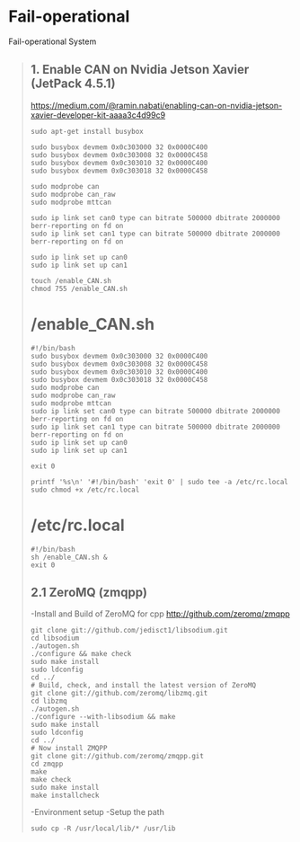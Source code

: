 # Fail-operational
Fail-operational System

> ## 1. Enable CAN on Nvidia Jetson Xavier (JetPack 4.5.1)
> https://medium.com/@ramin.nabati/enabling-can-on-nvidia-jetson-xavier-developer-kit-aaaa3c4d99c9
> ```
> sudo apt-get install busybox
> 
> sudo busybox devmem 0x0c303000 32 0x0000C400
> sudo busybox devmem 0x0c303008 32 0x0000C458
> sudo busybox devmem 0x0c303010 32 0x0000C400
> sudo busybox devmem 0x0c303018 32 0x0000C458
> 
> sudo modprobe can
> sudo modprobe can_raw
> sudo modprobe mttcan
> 
> sudo ip link set can0 type can bitrate 500000 dbitrate 2000000 berr-reporting on fd on
> sudo ip link set can1 type can bitrate 500000 dbitrate 2000000 berr-reporting on fd on
> 
> sudo ip link set up can0
> sudo ip link set up can1
> ```
> 
> ```
> touch /enable_CAN.sh
> chmod 755 /enable_CAN.sh
> ```
> # /enable_CAN.sh
> ```
> #!/bin/bash
> sudo busybox devmem 0x0c303000 32 0x0000C400
> sudo busybox devmem 0x0c303008 32 0x0000C458
> sudo busybox devmem 0x0c303010 32 0x0000C400
> sudo busybox devmem 0x0c303018 32 0x0000C458
> sudo modprobe can
> sudo modprobe can_raw
> sudo modprobe mttcan
> sudo ip link set can0 type can bitrate 500000 dbitrate 2000000 berr-reporting on fd on
> sudo ip link set can1 type can bitrate 500000 dbitrate 2000000 berr-reporting on fd on
> sudo ip link set up can0
> sudo ip link set up can1
> 
> exit 0
> ```
> 
> ```
> printf '%s\n' '#!/bin/bash' 'exit 0' | sudo tee -a /etc/rc.local
> sudo chmod +x /etc/rc.local
> ```
> 
> # /etc/rc.local
> ```
> #!/bin/bash
> sh /enable_CAN.sh &
> exit 0
> ```
> 
>## 2.1 ZeroMQ (zmqpp)
>-Install and Build of ZeroMQ for cpp
>http://github.com/zeromq/zmqpp
>~~~
>git clone git://github.com/jedisct1/libsodium.git
>cd libsodium
>./autogen.sh 
>./configure && make check 
>sudo make install 
>sudo ldconfig
>cd ../
># Build, check, and install the latest version of ZeroMQ
>git clone git://github.com/zeromq/libzmq.git
>cd libzmq
>./autogen.sh 
>./configure --with-libsodium && make
>sudo make install
>sudo ldconfig
>cd ../
># Now install ZMQPP
>git clone git://github.com/zeromq/zmqpp.git
>cd zmqpp
>make
>make check
>sudo make install
>make installcheck
>~~~
>-Environment setup
>-Setup the path
>~~~
>sudo cp -R /usr/local/lib/* /usr/lib
>~~~
